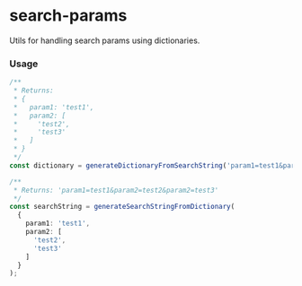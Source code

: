 # search-params
Utils for handling search params using dictionaries.

### Usage
```ts
/**
 * Returns:
 * {
 *   param1: 'test1',
 *   param2: [
 *     'test2',
 *     'test3'
 *   ]
 * }
 */
const dictionary = generateDictionaryFromSearchString('param1=test1&param2=test2&param2=test3');

/**
 * Returns: 'param1=test1&param2=test2&param2=test3'
 */
const searchString = generateSearchStringFromDictionary(
  {
    param1: 'test1',
    param2: [
      'test2',
      'test3'
    ]
  }
);
```
